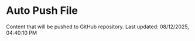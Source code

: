 # Auto Push File

Content that will be pushed to GitHub repository.
Last updated: 08/12/2025, 04:40:10 PM
